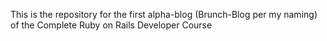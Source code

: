 This is the repository for the first alpha-blog (Brunch-Blog per my naming) of the Complete Ruby on Rails Developer Course
